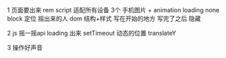 1 页面要出来
rem script 适配所有设备
3个 手机图片 + animation
loading none block 定位
摇出来的人 dom
结构+样式 写在开始的地方
写完了之后 隐藏

2 js
摇一摇api 
loading 出来
setTimeout
动态的位置 translateY

3 操作好声音